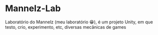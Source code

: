 # Mannelz-Lab

<p>Laboratório do Mannelz (meu laboratório 😁), é um projeto Unity, em que testo, crio, experimento, etc, diversas mecânicas de games</p>
